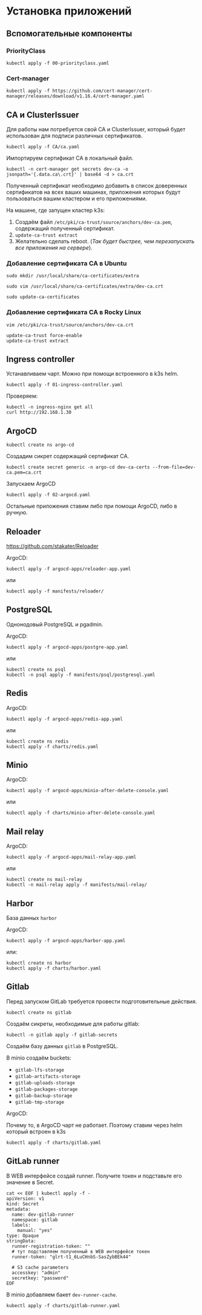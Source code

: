# Установка приложений

## Вспомогательные компоненты

### PriorityClass

```shell
kubectl apply -f 00-priorityclass.yaml
```

### Cert-manager

```shell
kubectl apply -f https://github.com/cert-manager/cert-manager/releases/download/v1.16.4/cert-manager.yaml
```

## CA и ClusterIssuer

Для работы нам потребуется свой CA и ClusterIssuer, который будет использован для подписи различных сертификатов.

```shell
kubectl apply -f CA/ca.yaml
```

Импортируем сертификат CA в локальный файл.

```shell
kubectl -n cert-manager get secrets dev-ca -o jsonpath='{.data.ca\.crt}' | base64 -d > ca.crt
```

Полученный сертификат необходимо добавить в список доверенных сертификатов на всех ваших машинах,
приложения которых будут пользоваться вашим кластером и его приложениями.

На машине, где запущен кластер k3s:

1. Создаём файл `/etc/pki/ca-trust/source/anchors/dev-ca.pem`, содержащий полученный сертификат.
2. `update-ca-trust extract`
3. Желательно сделать reboot. (*Так будет быстрее, чем перезапускать все приложения на сервере*).

### Добавление сертификата CA в Ubuntu

```shell
sudo mkdir /usr/local/share/ca-certificates/extra
```

```shell
sudo vim /usr/local/share/ca-certificates/extra/dev-ca.crt
```

```shell
sudo update-ca-certificates
```

### Добавление сертификата CA в Rocky Linux

```shell
vim /etc/pki/ca-trust/source/anchors/dev-ca.crt
```

```shell
update-ca-trust force-enable
update-ca-trust extract
```

## Ingress controller

Устанавливаем чарт. Можно при помощи встроенного в k3s helm.

```shell
kubectl apply -f 01-ingress-controller.yaml
```

Проверяем:

```shell
kubectl -n ingress-nginx get all
curl http://192.168.1.30
```

## ArgoCD

```shell
kubectl create ns argo-cd
```

Создадим сикрет содержащий сертификат CA.

```shell
kubectl create secret generic -n argo-cd dev-ca-certs --from-file=dev-ca.pem=ca.crt
```

Запускаем ArgoCD

```shell
kubectl apply -f 02-argocd.yaml
```

Остальные приложения ставим либо при помощи ArgoCD, либо в ручную.

## Reloader

https://github.com/stakater/Reloader

ArgoCD:

```shell
kubectl apply -f argocd-apps/reloader-app.yaml
```

или

```shell
kubectl apply -f manifests/reloader/
```

## PostgreSQL

Однонодовый PostgreSQL и pgadmin.

ArgoCD:

```shell
kubectl apply -f argocd-apps/postgre-app.yaml
```

или

```shell
kubectl create ns psql
kubectl -n psql apply -f manifests/psql/postgresql.yaml
```

## Redis

ArgoCD:

```shell
kubectl apply -f argocd-apps/redis-app.yaml
```

или

```shell
kubectl create ns redis
kubectl apply -f charts/redis.yaml
```

## Minio

ArgoCD:

```shell
kubectl apply -f argocd-apps/minio-after-delete-console.yaml
```

или

```shell
kubectl apply -f charts/minio-after-delete-console.yaml
```

## Mail relay

ArgoCD:

```shell
kubectl apply -f argocd-apps/mail-relay-app.yaml
```

или

```shell
kubectl create ns mail-relay
kubectl -n mail-relay apply -f manifests/mail-relay/
```

## Harbor

База данных `harbor`

ArgoCD:

```shell
kubectl apply -f argocd-apps/harbor-app.yaml
```

или:

```shell
kubectl create ns harbor
kubectl apply -f charts/harbor.yaml
```

## Gitlab

Перед запуском GitLab требуется провести подготовительные действия.

```shell
kubectl create ns gitlab
```

Создаём сикреты, необходимые для работы gitlab:

```shell
kubectl -n gitlab apply -f gitlab-secrets
```

Создаём базу данных `gitlab` в PostgreSQL.

В minio создаём buckets:

- `gitlab-lfs-storage`
- `gitlab-artifacts-storage`
- `gitlab-uploads-storage`
- `gitlab-packages-storage`
- `gitlab-backup-storage`
- `gitlab-tmp-storage`

ArgoCD:

Почему то, в ArgoCD чарт не работает. Поэтому ставим через helm который встроен в k3s

```shell
kubectl apply -f charts/gitlab.yaml
```

## GitLab runner

В WEB интерфейсе создай runner. Получите токен и подставьте eго значение в Secret.

```shell
cat << EOF | kubectl apply -f -
apiVersion: v1
kind: Secret
metadata:
  name: dev-gitlab-runner
  namespace: gitlab
  labels:
    manual: "yes"
type: Opaque
stringData:
  runner-registration-token: ""
  # тут подставляем полученный в WEB интерфейсе токен
  runner-token: "glrt-t1_6LuCHnbS-SasZybBEk44"
  
  # S3 cache parameters
  accesskey: "admin"
  secretkey: "password"
EOF
```

В minio добавляем бакет `dev-runner-cache`.

```shell
kubectl apply -f charts/gitlab-runner.yaml
```
